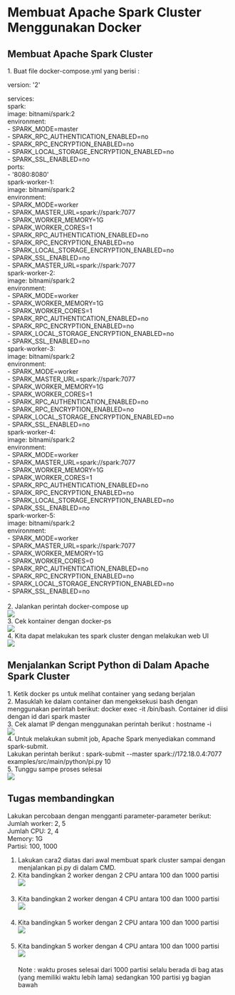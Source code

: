 
<h1> Membuat Apache Spark Cluster Menggunakan Docker </h1>
<h2> Membuat Apache Spark Cluster </h2>
1. Buat file docker-compose.yml yang berisi : <br>

  version: '2'<br>

  services:<br>
    spark:<br>
      image: bitnami/spark:2<br>
      environment:<br>
        - SPARK_MODE=master<br>
        - SPARK_RPC_AUTHENTICATION_ENABLED=no<br>
        - SPARK_RPC_ENCRYPTION_ENABLED=no<br>
        - SPARK_LOCAL_STORAGE_ENCRYPTION_ENABLED=no<br>
        - SPARK_SSL_ENABLED=no<br>
      ports:<br>
        - '8080:8080'<br>
    spark-worker-1:<br>
      image: bitnami/spark:2<br>
      environment:<br>
        - SPARK_MODE=worker<br>
        - SPARK_MASTER_URL=spark://spark:7077<br>
        - SPARK_WORKER_MEMORY=1G<br>
        - SPARK_WORKER_CORES=1<br>
        - SPARK_RPC_AUTHENTICATION_ENABLED=no<br>
        - SPARK_RPC_ENCRYPTION_ENABLED=no<br>
        - SPARK_LOCAL_STORAGE_ENCRYPTION_ENABLED=no<br>
        - SPARK_SSL_ENABLED=no<br>
        - SPARK_MASTER_URL=spark://spark:7077<br>
    spark-worker-2:<br>
      image: bitnami/spark:2<br>
      environment:<br>
        - SPARK_MODE=worker<br>
        - SPARK_WORKER_MEMORY=1G<br>
        - SPARK_WORKER_CORES=1<br>
        - SPARK_RPC_AUTHENTICATION_ENABLED=no<br>
        - SPARK_RPC_ENCRYPTION_ENABLED=no<br>
        - SPARK_LOCAL_STORAGE_ENCRYPTION_ENABLED=no<br>
        - SPARK_SSL_ENABLED=no<br>
    spark-worker-3:<br>
      image: bitnami/spark:2<br>
      environment:<br>
        - SPARK_MODE=worker<br>
        - SPARK_MASTER_URL=spark://spark:7077<br>
        - SPARK_WORKER_MEMORY=1G<br>
        - SPARK_WORKER_CORES=1<br>
        - SPARK_RPC_AUTHENTICATION_ENABLED=no<br>
        - SPARK_RPC_ENCRYPTION_ENABLED=no<br>
        - SPARK_LOCAL_STORAGE_ENCRYPTION_ENABLED=no<br>
        - SPARK_SSL_ENABLED=no<br>
    spark-worker-4:<br>
      image: bitnami/spark:2<br>
      environment:<br>
        - SPARK_MODE=worker<br>
        - SPARK_MASTER_URL=spark://spark:7077<br>
        - SPARK_WORKER_MEMORY=1G<br>
        - SPARK_WORKER_CORES=1<br>
        - SPARK_RPC_AUTHENTICATION_ENABLED=no<br>
        - SPARK_RPC_ENCRYPTION_ENABLED=no<br>
        - SPARK_LOCAL_STORAGE_ENCRYPTION_ENABLED=no<br>
        - SPARK_SSL_ENABLED=no<br>
    spark-worker-5:<br>
      image: bitnami/spark:2<br>
      environment:<br>
        - SPARK_MODE=worker<br>
        - SPARK_MASTER_URL=spark://spark:7077<br>
        - SPARK_WORKER_MEMORY=1G<br>
        - SPARK_WORKER_CORES=0<br>
        - SPARK_RPC_AUTHENTICATION_ENABLED=no<br>
        - SPARK_RPC_ENCRYPTION_ENABLED=no<br>
        - SPARK_LOCAL_STORAGE_ENCRYPTION_ENABLED=no<br>
        - SPARK_SSL_ENABLED=no<br>
        <br>
2. Jalankan perintah docker-compose up<br>
<img src="dokumentasi1/22100_1.jpg"><br>
3. Cek kontainer dengan docker-ps<br>
<img src="dokumentasi1/22100_3.jpg"><br>
4. Kita dapat melakukan tes spark cluster dengan melakukan web UI <br> 
<img src="dokumentasi1/22100_5.jpg"><br>

<h2> Menjalankan Script Python di Dalam Apache Spark Cluster </h2>
1. Ketik docker ps untuk melihat container yang sedang berjalan<br>
2. Masuklah ke dalam container dan mengeksekusi bash dengan menggunakan perintah berikut: docker exec -it <container_id> /bin/bash. Container id diisi dengan id dari spark master<br>
3. Cek alamat IP dengan menggunakan perintah berikut : hostname -i <br>
<img src="dokumentasi1/22100_3.jpg"><br>
4. Untuk melakukan submit job, Apache Spark menyediakan command spark-submit. <br>
Lakukan perintah berikut : spark-submit --master spark://172.18.0.4:7077 examples/src/main/python/pi.py 10 <br>
5. Tunggu sampe proses selesai <br>
<img src="dokumentasi1/22100_4.jpg"><br>

<h2> Tugas membandingkan </h2>
Lakukan percobaan dengan mengganti parameter-parameter berikut:<br>
Jumlah worker: 2, 5<br>
Jumlah CPU: 2, 4<br>
Memory: 1G<br>
Partisi: 100, 1000<br>

1. Lakukan cara2 diatas dari awal membuat spark cluster sampai dengan menjalankan pi.py di dalam CMD. <br>
2. Kita bandingkan 2 worker dengan 2 CPU antara 100 dan 1000 partisi <br>
<img src="dokumentasi1/perb1.jpg"><br><br>
3. Kita bandingkan 2 worker dengan 4 CPU antara 100 dan 1000 partisi <br>
<img src="dokumentasi1/2w4c.jpg"><br><br>
4. Kita bandingkan 5 worker dengan 2 CPU antara 100 dan 1000 partisi <br>
<img src="dokumentasi1/5w2c.jpg"><br><br>
5. Kita bandingkan 5 worker dengan 4 CPU antara 100 dan 1000 partisi <br>
<img src="dokumentasi1/5w4c.jpg"><br><br>
Note : waktu proses selesai dari 1000 partisi selalu berada di bag atas (yang memiliki waktu lebih lama) sedangkan 100 partisi yg bagian bawah <br>

